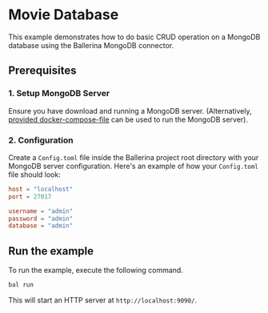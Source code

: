# Movie Database

This example demonstrates how to do basic CRUD operation on a MongoDB database using the Ballerina MongoDB connector.

## Prerequisites

### 1. Setup MongoDB Server

Ensure you have download and running a MongoDB server. (Alternatively, [provided docker-compose-file](https://github.com/ballerina-platform/module-ballerinax-mongodb/tree/master/examples/resources/docker/docker-compose.yml) can be used to run the MongoDB server).

### 2. Configuration

Create a `Config.toml` file inside the Ballerina project root directory with your MongoDB server configuration. Here's an example of how your `Config.toml` file should look:

```toml
host = "localhost"
port = 27017

username = "admin"
password = "admin"
database = "admin"
```

## Run the example

To run the example, execute the following command.

```bash
bal run
```

This will start an HTTP server at `http://localhost:9090/`.

